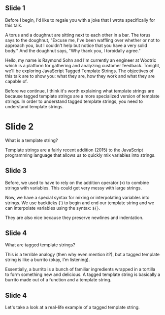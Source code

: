 ## Slide 1

Before I begin, I'd like to regale you with a joke that I wrote specifically
for this talk.

A torus and a doughnut are sitting next to each other in a bar. The torus says
to the doughnut, "Excuse me, I've been waffling over whether or not to approach
you, but I couldn't help but notice that you have a very solid body." And the
doughnut says, "Why thank you, I toroidally agree."

Hello, my name is Raymond Sohn and I'm currently an engineer at Wootric which
is a platform for gathering and analyzing customer feedback. Tonight, we'll be
exploring JavaScript Tagged Template Strings. The objectives of this talk are to
show you: what they are, how they work and what they are capable of.

Before we continue, I think it's worth explaining what template strings are
because tagged template strings are a more specialized version of template
strings. In order to understand tagged template strings, you need to understand
template strings.

# Slide 2

What is a template string?

Template strings are a fairly recent addition (2015) to the JavaScript
programming language that allows us to quickly mix variables into strings.

## Slide 3

Before, we used to have to rely on the addition operator (`+`) to combine
strings with variables. This could get very messy with large strings.

Now, we have a special syntax for mixing or interpolating variables into
strings. We use backticks (\`) to begin and end our template string and we
can interpolate variables using the syntax: `${}`.

They are also nice because they preserve newlines and indentation.

## Slide 4

What are tagged template strings?

This is a terrible analogy (then why even mention it?), but a tagged template
string is like a burrito (okay, I'm listening).

Essentially, a burrito is a bunch of familiar ingredients wrapped in a tortilla
to form something new and delicious. A tagged template string is basically a
burrito made out of a function and a template string.

## Slide 4

Let's take a look at a real-life example of a tagged template string.
